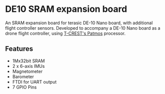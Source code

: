 # DE10 SRAM expansion board 
An SRAM expansion board for terasic DE-10 Nano board, with additional flight controller sensors.
Developed to accompany a DE-10 Nano board as a drone flight controller, using [T-CREST's Patmos](https://github.com/t-crest/patmos) processor. 

## Features
* 1Mx32bit SRAM
* 2 x 6-axis IMUs
* Magnetometer
* Barometer
* FTDI for UART output
* 7 GPIO Pins
  
